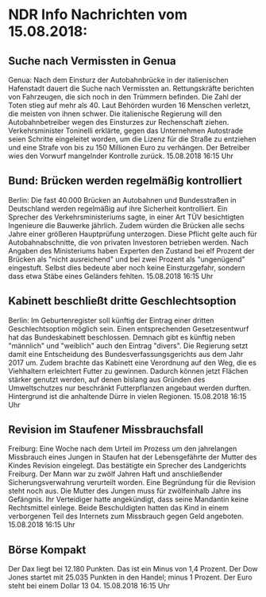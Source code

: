 # NDR Info Nachrichten vom 15.08.2018:


## Suche nach Vermissten in Genua
Genua: Nach dem Einsturz der Autobahnbrücke in der italienischen Hafenstadt dauert die Suche nach Vermissten an. Rettungskräfte berichten von Fahrzeugen, die sich noch in den Trümmern befinden. Die Zahl der Toten stieg auf mehr als 40. Laut Behörden wurden 16 Menschen verletzt, die meisten von ihnen schwer. Die italienische Regierung will den Autobahnbetreiber wegen des Einsturzes zur Rechenschaft ziehen. Verkehrsminister Toninelli erklärte, gegen das Unternehmen Autostrade seien Schritte eingeleitet worden, um die Lizenz für die Straße zu entziehen und eine Strafe von bis zu 150 Millionen Euro zu verhängen. Der Betreiber wies den Vorwurf mangelnder Kontrolle zurück. 15.08.2018 16:15 Uhr 

## Bund: Brücken werden regelmäßig kontrolliert
Berlin:       Die fast 40.000 Brücken an Autobahnen und Bundesstraßen in Deutschland werden regelmäßig auf ihre Sicherheit kontrolliert. Ein Sprecher des Verkehrsministeriums sagte, in einer Art TÜV besichtigten Ingenieure die Bauwerke jährlich. Zudem würden die Brücken alle sechs Jahre einer größeren Hauptprüfung unterzogen. Diese Pflicht gelte auch für Autobahnabschnitte, die von privaten Investoren betrieben werden. Nach Angaben des Ministeriums haben Experten den Zustand bei elf Prozent der Brücken als "nicht ausreichend" und bei zwei Prozent als "ungenügend" eingestuft. Selbst dies bedeute aber noch keine Einsturzgefahr, sondern dass etwa Stäbe eines Geländers fehlten. 15.08.2018 16:15 Uhr 

## Kabinett beschließt dritte Geschlechtsoption
Berlin: Im Geburtenregister soll künftig der Eintrag einer dritten Geschlechtsoption möglich sein. Einen entsprechenden Gesetzesentwurf hat das Bundeskabinett beschlossen. Demnach gibt es künftig neben "männlich" und "weiblich" auch den Eintrag "divers". Die Regierung setzt damit eine Entscheidung des Bundesverfassungsgerichts aus dem Jahr 2017 um. Zudem brachte das Kabinett eine Verordnung auf den Weg, die es Viehhaltern erleichtert Futter zu gewinnen. Dadurch können jetzt Flächen stärker genutzt werden, auf denen bislang aus Gründen des Umweltschutzes nur beschränkt Futterpflanzen angebaut werden durften. Hintergrund ist die anhaltende Dürre in vielen Regionen. 15.08.2018 16:15 Uhr 

## Revision im Staufener Missbrauchsfall
Freiburg: Eine Woche nach dem Urteil im Prozess um den jahrelangen Missbrauch eines Jungen in Staufen hat der Lebensgefährte der Mutter des Kindes Revision eingelegt. Das bestätigte ein Sprecher des Landgerichts Freiburg. Der Mann war zu zwölf Jahren Haft und anschließender Sicherungsverwahrung verurteilt worden. Eine Begründung für die Revision steht noch aus. Die Mutter des Jungen muss für zwölfeinhalb Jahre ins Gefängnis. Ihr Verteidiger hatte angekündigt, dass seine Mandantin keine Rechtsmittel einlege. Beide Beschuldigten hatten das Kind in einem verborgenen Teil des Internets zum Missbrauch gegen Geld angeboten. 15.08.2018 16:15 Uhr 

## Börse Kompakt
Der Dax liegt bei 12.180 Punkten. Das ist ein Minus von 1,4 Prozent. Der Dow Jones startet mit 25.035 Punkten in den Handel; minus 1 Prozent. Der Euro steht bei einem Dollar 13 04. 15.08.2018 16:15 Uhr 
